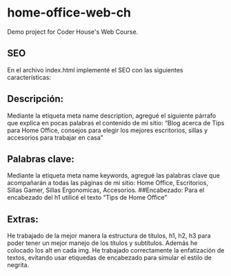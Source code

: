# home-office-web-ch
Demo project for Coder House's Web Course.

## SEO
En el archivo index.html implementé el SEO con las siguientes características:

## Descripción: 
Mediante la etiqueta meta name description, agregué el siguiente párrafo que explica en pocas palabras el contenido de mi sitio: “Blog acerca de Tips para Home Office, consejos para elegir los mejores escritorios, sillas y accesorios para trabajar en casa"
## Palabras clave: 
Mediante la etiqueta meta name keywords, agregué las palabras clave que acompañarán a todas las páginas de mi sitio: Home Office, Escritorios, Sillas Gamer, Sillas Ergonomicas, Accesorios.
##Encabezado: 
Para el encabezado del h1 utilicé el texto “Tips de Home Office”

## Extras:
He trabajado de la mejor manera la estructura de títulos, h1, h2, h3 para poder tener un mejor manejo de los títulos y subtítulos.
Además he colocado los alt en cada img.
He trabajado correctamente la enfatización de textos, evitando usar etiquedas de encabezado para simular el estilo de negrita.
